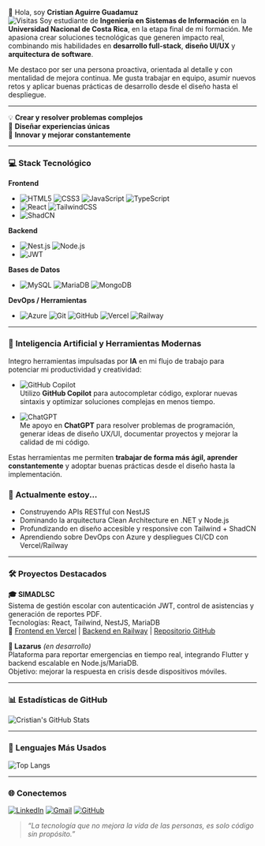 👋 Hola, soy **Cristian Aguirre Guadamuz**  
![Visitas](https://visitor-badge.glitch.me/badge?page_id=CristianAG13.visitor-badge)
Soy estudiante de **Ingeniería en Sistemas de Información** en la **Universidad Nacional de Costa Rica**, en la etapa final de mi formación. Me apasiona crear soluciones tecnológicas que generen impacto real, combinando mis habilidades en **desarrollo full-stack**, **diseño UI/UX** y **arquitectura de software**.

Me destaco por ser una persona proactiva, orientada al detalle y con mentalidad de mejora continua. Me gusta trabajar en equipo, asumir nuevos retos y aplicar buenas prácticas de desarrollo desde el diseño hasta el despliegue.

---

💡 **Crear y resolver problemas complejos**  
🎨 **Diseñar experiencias únicas**  
🚀 **Innovar y mejorar constantemente**

---



### 💻 **Stack Tecnológico**

**Frontend**
- ![HTML5](...) ![CSS3](...) ![JavaScript](...) ![TypeScript](...)
- ![React](...) ![TailwindCSS](https://img.shields.io/badge/TailwindCSS-38B2AC?style=flat-square&logo=tailwind-css&logoColor=white)
- ![ShadCN](https://img.shields.io/badge/ShadCN_UI-111827?style=flat-square)

**Backend**
- ![Nest.js](...) ![Node.js](https://img.shields.io/badge/Node.js-339933?style=flat-square&logo=nodedotjs&logoColor=white)
- ![JWT](https://img.shields.io/badge/JWT-000000?style=flat-square&logo=jsonwebtokens&logoColor=white)

**Bases de Datos**
- ![MySQL](...) ![MariaDB](...) ![MongoDB](...)

**DevOps / Herramientas**
- ![Azure](...) ![Git](...) ![GitHub](...) ![Vercel](https://img.shields.io/badge/Vercel-000000?style=flat-square&logo=vercel&logoColor=white) ![Railway](https://img.shields.io/badge/Railway-000000?style=flat-square&logo=railway&logoColor=white)

---

### 🤖 **Inteligencia Artificial y Herramientas Modernas**  
Integro herramientas impulsadas por **IA** en mi flujo de trabajo para potenciar mi productividad y creatividad:

- ![GitHub Copilot](https://img.shields.io/badge/GitHub_Copilot-181717?style=flat-square&logo=github&logoColor=white)  
  Utilizo **GitHub Copilot** para autocompletar código, explorar nuevas sintaxis y optimizar soluciones complejas en menos tiempo.

- ![ChatGPT](https://img.shields.io/badge/ChatGPT-1A1A1A?style=flat-square&logo=openai&logoColor=white)  
  Me apoyo en **ChatGPT** para resolver problemas de programación, generar ideas de diseño UX/UI, documentar proyectos y mejorar la calidad de mi código.

Estas herramientas me permiten **trabajar de forma más ágil, aprender constantemente** y adoptar buenas prácticas desde el diseño hasta la implementación.


### 🔭 Actualmente estoy...
- Construyendo APIs RESTful con NestJS
- Dominando la arquitectura Clean Architecture en .NET y Node.js
- Profundizando en diseño accesible y responsive con Tailwind + ShadCN
- Aprendiendo sobre DevOps con Azure y despliegues CI/CD con Vercel/Railway


---

### 🛠️ **Proyectos Destacados**

**🎓 SIMADLSC**  
Sistema de gestión escolar con autenticación JWT, control de asistencias y generación de reportes PDF.  
Tecnologías: React, Tailwind, NestJS, MariaDB  
🔗 [Frontend en Vercel](https://simadlsc.vercel.app) | [Backend en Railway](#) | [Repositorio GitHub](https://github.com/CristianAG13/FRONT-PARADIGMA)

**📡 Lazarus** *(en desarrollo)*  
Plataforma para reportar emergencias en tiempo real, integrando Flutter y backend escalable en Node.js/MariaDB.  
Objetivo: mejorar la respuesta en crisis desde dispositivos móviles.

---

### 📊 **Estadísticas de GitHub**  

![Cristian's GitHub Stats](https://github-readme-stats.vercel.app/api?username=CristianAG13&show_icons=true&hide_title=true&count_private=true&hide=prs&theme=radical)

---

### 📌 **Lenguajes Más Usados**  

![Top Langs](https://github-readme-stats.vercel.app/api/top-langs/?username=CristianAG13&langs_count=10&layout=compact&theme=radical)

---

### 🌐 Conectemos

[![LinkedIn](https://img.shields.io/badge/-LinkedIn-blue?style=flat-square&logo=linkedin&logoColor=white)]([https://linkedin.com/in/tu-usuario](https://www.linkedin.com/in/cristian-guadamuz-273647188/))
[![Gmail](https://img.shields.io/badge/-Gmail-D14836?style=flat-square&logo=gmail&logoColor=white)](mailto:Martinguaduz@gmail.com)
[![GitHub](https://img.shields.io/badge/-GitHub-181717?style=flat-square&logo=github&logoColor=white)](https://github.com/CristianAG13)

> _“La tecnología que no mejora la vida de las personas, es solo código sin propósito.”_



